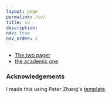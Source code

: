 ```yaml
---
layout: page
permalink: /cv/
title: cv
description: 
nav: true
nav_order: 2
---
```


- [The two pager](https://raw.githubusercontent.com/RWParsons/modularCV/main/resume-general/Rex_Parsons_Resume.pdf)
- [the academic one](https://raw.githubusercontent.com/RWParsons/modularCV/main/resume-academic/Rex_Parsons_Resume.pdf)


### Acknowledgements

I made this using Peter Zhang's [template](https://www.overleaf.com/latex/templates/modular-resume/kyghjmzkfzwb). 
